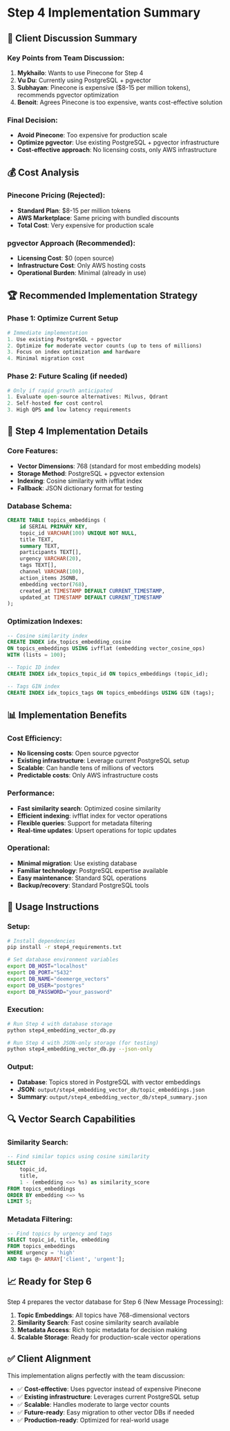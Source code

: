 # Step 4 Implementation Summary

## 🎯 **Client Discussion Summary**

### **Key Points from Team Discussion:**

1. **Mykhailo**: Wants to use Pinecone for Step 4
2. **Vu Du**: Currently using PostgreSQL + pgvector
3. **Subhayan**: Pinecone is expensive ($8-15 per million tokens), recommends pgvector optimization
4. **Benoit**: Agrees Pinecone is too expensive, wants cost-effective solution

### **Final Decision:**
- **Avoid Pinecone**: Too expensive for production scale
- **Optimize pgvector**: Use existing PostgreSQL + pgvector infrastructure
- **Cost-effective approach**: No licensing costs, only AWS infrastructure

## 💰 **Cost Analysis**

### **Pinecone Pricing (Rejected):**
- **Standard Plan**: $8-15 per million tokens
- **AWS Marketplace**: Same pricing with bundled discounts
- **Total Cost**: Very expensive for production scale

### **pgvector Approach (Recommended):**
- **Licensing Cost**: $0 (open source)
- **Infrastructure Cost**: Only AWS hosting costs
- **Operational Burden**: Minimal (already in use)

## 🏆 **Recommended Implementation Strategy**

### **Phase 1: Optimize Current Setup**
```python
# Immediate implementation
1. Use existing PostgreSQL + pgvector
2. Optimize for moderate vector counts (up to tens of millions)
3. Focus on index optimization and hardware
4. Minimal migration cost
```

### **Phase 2: Future Scaling (if needed)**
```python
# Only if rapid growth anticipated
1. Evaluate open-source alternatives: Milvus, Qdrant
2. Self-hosted for cost control
3. High QPS and low latency requirements
```

## 🔧 **Step 4 Implementation Details**

### **Core Features:**
- **Vector Dimensions**: 768 (standard for most embedding models)
- **Storage Method**: PostgreSQL + pgvector extension
- **Indexing**: Cosine similarity with ivfflat index
- **Fallback**: JSON dictionary format for testing

### **Database Schema:**
```sql
CREATE TABLE topics_embeddings (
    id SERIAL PRIMARY KEY,
    topic_id VARCHAR(100) UNIQUE NOT NULL,
    title TEXT,
    summary TEXT,
    participants TEXT[],
    urgency VARCHAR(20),
    tags TEXT[],
    channel VARCHAR(100),
    action_items JSONB,
    embedding vector(768),
    created_at TIMESTAMP DEFAULT CURRENT_TIMESTAMP,
    updated_at TIMESTAMP DEFAULT CURRENT_TIMESTAMP
);
```

### **Optimization Indexes:**
```sql
-- Cosine similarity index
CREATE INDEX idx_topics_embedding_cosine 
ON topics_embeddings USING ivfflat (embedding vector_cosine_ops) 
WITH (lists = 100);

-- Topic ID index
CREATE INDEX idx_topics_topic_id ON topics_embeddings (topic_id);

-- Tags GIN index
CREATE INDEX idx_topics_tags ON topics_embeddings USING GIN (tags);
```

## 📊 **Implementation Benefits**

### **Cost Efficiency:**
- **No licensing costs**: Open source pgvector
- **Existing infrastructure**: Leverage current PostgreSQL setup
- **Scalable**: Can handle tens of millions of vectors
- **Predictable costs**: Only AWS infrastructure costs

### **Performance:**
- **Fast similarity search**: Optimized cosine similarity
- **Efficient indexing**: ivfflat index for vector operations
- **Flexible queries**: Support for metadata filtering
- **Real-time updates**: Upsert operations for topic updates

### **Operational:**
- **Minimal migration**: Use existing database
- **Familiar technology**: PostgreSQL expertise available
- **Easy maintenance**: Standard SQL operations
- **Backup/recovery**: Standard PostgreSQL tools

## 🚀 **Usage Instructions**

### **Setup:**
```bash
# Install dependencies
pip install -r step4_requirements.txt

# Set database environment variables
export DB_HOST="localhost"
export DB_PORT="5432"
export DB_NAME="deemerge_vectors"
export DB_USER="postgres"
export DB_PASSWORD="your_password"
```

### **Execution:**
```bash
# Run Step 4 with database storage
python step4_embedding_vector_db.py

# Run Step 4 with JSON-only storage (for testing)
python step4_embedding_vector_db.py --json-only
```

### **Output:**
- **Database**: Topics stored in PostgreSQL with vector embeddings
- **JSON**: `output/step4_embedding_vector_db/topic_embeddings.json`
- **Summary**: `output/step4_embedding_vector_db/step4_summary.json`

## 🔍 **Vector Search Capabilities**

### **Similarity Search:**
```sql
-- Find similar topics using cosine similarity
SELECT 
    topic_id,
    title,
    1 - (embedding <=> %s) as similarity_score
FROM topics_embeddings
ORDER BY embedding <=> %s
LIMIT 5;
```

### **Metadata Filtering:**
```sql
-- Find topics by urgency and tags
SELECT topic_id, title, embedding
FROM topics_embeddings
WHERE urgency = 'high' 
AND tags @> ARRAY['client', 'urgent'];
```

## 📈 **Ready for Step 6**

Step 4 prepares the vector database for Step 6 (New Message Processing):

1. **Topic Embeddings**: All topics have 768-dimensional vectors
2. **Similarity Search**: Fast cosine similarity search available
3. **Metadata Access**: Rich topic metadata for decision making
4. **Scalable Storage**: Ready for production-scale vector operations

## ✅ **Client Alignment**

This implementation aligns perfectly with the team discussion:

- ✅ **Cost-effective**: Uses pgvector instead of expensive Pinecone
- ✅ **Existing infrastructure**: Leverages current PostgreSQL setup
- ✅ **Scalable**: Handles moderate to large vector counts
- ✅ **Future-ready**: Easy migration to other vector DBs if needed
- ✅ **Production-ready**: Optimized for real-world usage
